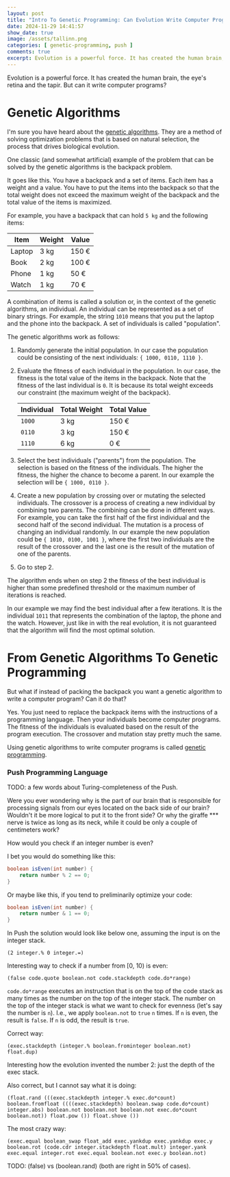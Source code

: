 ```yaml
---
layout: post
title: "Intro To Genetic Programming: Can Evolution Write Computer Programs?"
date: 2024-11-29 14:41:57
show_date: true
image: /assets/tallinn.png
categories: [ genetic-programming, push ]
comments: true
excerpt: Evolution is a powerful force. It has created the human brain, the eye's retina and the tapir. But can it write computer programs?
---
```


Evolution is a powerful force. It has created the human brain, the eye's retina and the tapir. But can it write computer programs?

# Genetic Algorithms

I'm sure you have heard about the [genetic algorithms](https://www.mathworks.com/help/gads/what-is-the-genetic-algorithm.html). They are a method of solving optimization problems that is based on natural selection, the process that drives biological evolution.

One classic (and somewhat artificial) example of the problem that can be solved by the genetic algorithms is the backpack problem.

It goes like this. You have a backpack and a set of items. Each item has a weight and a value. You have to put the items into the backpack so that the total weight does not exceed the maximum weight of the backpack and the total value of the items is maximized.

For example, you have a backpack that can hold `5 kg` and the following items:

| Item   | Weight | Value |
|--------|--------|-------|
| Laptop | 3 kg   | 150 € |
| Book   | 2 kg   | 100 € |
| Phone  | 1 kg   | 50 €  |
| Watch  | 1 kg   | 70 €  |

A combination of items is called a solution or, in the context of the genetic algorithms, an individual. An individual can be represented as a set of binary strings. For example, the string `1010` means that you put the laptop and the phone into the backpack. A set of individuals is called "population". 

The genetic algorithms work as follows:

1. Randomly generate the initial population. In our case the population could be consisting of the next individuals: `{ 1000, 0110, 1110 }`.
2. Evaluate the fitness of each individual in the population. In our case, the fitness is the total value of the items in the backpack. Note that the fitness of the last individual is `0`. It is because its total weight exceeds our constraint (the maximum weight of the backpack).

    | Individual | Total Weight | Total Value |
    |------------|--------------|-------------|
    | `1000`     | 3 kg         | 150 €       |
    | `0110`     | 3 kg         | 150 €       |
    | `1110`     | 6 kg         | 0 €         |
3. Select the best individuals ("parents") from the population. The selection is based on the fitness of the individuals. The higher the fitness, the higher the chance to become a parent. In our example the selection will be `{ 1000, 0110 }`.
4. Create a new population by crossing over or mutating the selected individuals. The crossover is a process of creating a new individual by combining two parents. The combining can be done in different ways. For example, you can take the first half of the first individual and the second half of the second individual.
The mutation is a process of changing an individual randomly. In our example the new population could be `{ 1010, 0100, 1001 }`, where the first two individuals are the result of the crossover and the last one is the result of the mutation of one of the parents.
5. Go to step 2.

The algorithm ends when on step 2 the fitness of the best individual is higher than some predefined threshold or the maximum number of iterations is reached.

In our example we may find the best individual after a few iterations. It is the individual `1011` that represents the combination of the laptop, the phone and the watch. However, just like in with the real evolution, it is not guaranteed that the algorithm will find the most optimal solution.

# From Genetic Algorithms To Genetic Programming

But what if instead of packing the backpack you want a genetic algorithm to write a computer program? Can it do that?

Yes. You just need to replace the backpack items with the instructions of a programming language. Then your individuals become computer programs. The fitness of the individuals is evaluated based on the result of the program execution. The crossover and mutation stay pretty much the same.

Using genetic algorithms to write computer programs is called [genetic programming](https://en.wikipedia.org/wiki/Genetic_programming).

### Push Programming Language

TODO: a few words about Turing-completeness of the Push.

Were you ever wondering why is the part of our brain that is responsible for processing signals from our eyes located on the back side of our brain? Wouldn't it be more logical to put it to the front side? Or why the giraffe *** nerve is twice as long as its neck, while it could be only a couple of centimeters work?

How would you check if an integer number is even?

I bet you would do something like this:

```java
boolean isEven(int number) {
    return number % 2 == 0;
}
```

Or maybe like this, if you tend to preliminarily optimize your code:

```java
boolean isEven(int number) {
    return number & 1 == 0;
}
```

In Push the solution would look like below one, assuming the input is on the integer stack.
```push
(2 integer.% 0 integer.=)
```

Interesting way to check if a number from [0, 10) is even:

```push
(false code.quote boolean.not code.stackdepth code.do*range)
```

`code.do*range` executes an instruction that is on the top of the code stack as many times as the number on the top
of the integer stack. The number on the top of the integer stack is what we want to check for evenness (let's say the
number is `n`). I.e., we apply `boolean.not` to `true` `n` times. If `n` is even, the result is `false`. If `n` is odd,
the result is `true`.

Correct way:
```push
(exec.stackdepth (integer.% boolean.frominteger boolean.not) float.dup)
```
Interesting how the evolution invented the number 2: just the depth of the exec stack.

Also correct, but I cannot say what it is doing:
```push
(float.rand (((exec.stackdepth integer.% exec.do*count) boolean.fromfloat ((((exec.stackdepth) boolean.swap code.do*count) integer.abs) boolean.not boolean.not boolean.not exec.do*count boolean.not)) float.pow ()) float.shove ())
```

The most crazy way:
```push
(exec.equal boolean_swap float_add exec.yankdup exec.yankdup exec.y boolean.rot (code.cdr integer.stackdepth float.mult) integer.yank exec.equal integer.rot exec.equal boolean.not exec.y boolean.not)
```

TODO: (false) vs (boolean.rand) (both are right in 50% of cases).
